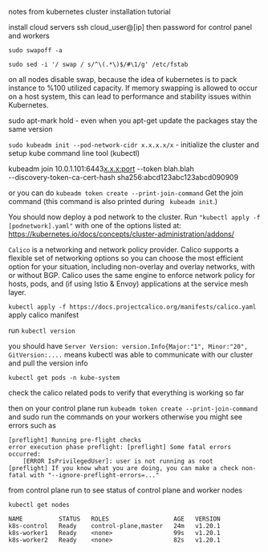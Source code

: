 notes from kubernetes cluster installation tutorial

install cloud servers ssh cloud_user@[ip] then password for control panel and workers

`sudo swapoff -a`

`sudo sed -i '/ swap / s/^\(.*\)$/#\1/g' /etc/fstab`

 on all nodes disable swap, because the idea of kubernetes is to pack instance to %100
 utilized capacity. If memory swapping is allowed to occur on a host system, this can lead to performance and stability issues within Kubernetes. 

sudo apt-mark hold <package> - even when you apt-get update the packages stay the same version

`sudo kubeadm init --pod-network-cidr x.x.x.x/x` - initialize the cluster and setup kube command line tool (kubectl)

kubeadm join 10.0.1.101:6443<x.x.x:port> --token blah.blah \
    --discovery-token-ca-cert-hash sha256:abcd123abc123abcd090909

or you can do 
 `kubeadm token create --print-join-command`
Get the join command (this command is also printed during ` kubeadm init`.)

You should now deploy a pod network to the cluster.
Run `"kubectl apply -f [podnetwork].yaml"` with one of the options listed at:
  https://kubernetes.io/docs/concepts/cluster-administration/addons/


`Calico` is a networking and network policy provider. Calico supports a flexible set of networking options so you can choose the most efficient option for your situation, including non-overlay and overlay networks, with or without BGP. Calico uses the same engine to enforce network policy for hosts, pods, and (if using Istio & Envoy) applications at the service mesh layer.

`kubectl apply -f https://docs.projectcalico.org/manifests/calico.yaml` apply calico manifest

run `kubectl version`

you should have 
`Server Version: version.Info{Major:"1", Minor:"20", GitVersion:....`
means kubectl was able to communicate with our cluster and pull the version info

`kubectl get pods -n kube-system`

check the calico related pods to verify that everything is working so far

then on your control plane run 
`kubeadm token create --print-join-command`
and sudo run the commands on your workers otherwise you might see errors such as
```
[preflight] Running pre-flight checks
error execution phase preflight: [preflight] Some fatal errors occurred:
	[ERROR IsPrivilegedUser]: user is not running as root
[preflight] If you know what you are doing, you can make a check non-fatal with "--ignore-preflight-errors=..."
```

from control plane run to see status of control plane and worker nodes

`kubectl get nodes`

```
NAME          STATUS   ROLES                  AGE   VERSION
k8s-control   Ready    control-plane,master   24m   v1.20.1
k8s-worker1   Ready    <none>                 99s   v1.20.1
k8s-worker2   Ready    <none>                 82s   v1.20.1
```